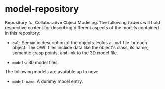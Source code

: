 # model-repository

Repository for Collaborative Object Modeling. The following folders
will hold respective content for describing different aspects of the
models contained in this repository:

 * `owl`: Semantic description of the objects. Holds a `.owl` file for
   each object. The OWL files include data like the object's class,
   its name, semantic grasp points, and link to the 3D model file.

 * `models`: 3D model files.

The following models are available up to now:

 * `model-name`: A dummy model entry.
